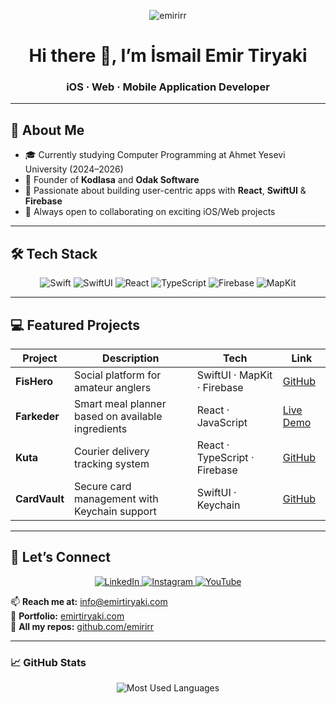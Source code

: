 <p align="center">
  <img src="https://komarev.com/ghpvc/?username=emirirr&label=Profile%20views&color=0e75b6&style=flat" alt="emirirr" />
</p>

<h1 align="center">Hi there 👋, I’m <strong>İsmail Emir Tiryaki</strong></h1>
<h3 align="center">iOS · Web · Mobile Application Developer</h3>

---

## 🚀 About Me
- 🎓 Currently studying Computer Programming at Ahmet Yesevi University (2024–2026)  
- 💼 Founder of **Kodlasa** and **Odak Software**  
- 🌱 Passionate about building user-centric apps with **React**, **SwiftUI** & **Firebase**  
- 🤝 Always open to collaborating on exciting iOS/Web projects  

---

## 🛠 Tech Stack
<p align="center">
  <img alt="Swift" src="https://img.shields.io/badge/Swift-FA7343?style=for-the-badge&logo=swift&logoColor=white" />
  <img alt="SwiftUI" src="https://img.shields.io/badge/SwiftUI-000000?style=for-the-badge&logo=swift&logoColor=white" />
  <img alt="React" src="https://img.shields.io/badge/React-20232A?style=for-the-badge&logo=react&logoColor=61DAFB" />
  <img alt="TypeScript" src="https://img.shields.io/badge/TypeScript-3178C6?style=for-the-badge&logo=typescript&logoColor=white" />
  <img alt="Firebase" src="https://img.shields.io/badge/Firebase-FFCA28?style=for-the-badge&logo=firebase&logoColor=black" />
  <img alt="MapKit" src="https://img.shields.io/badge/MapKit-007AFF?style=for-the-badge&logo=apple&logoColor=white" />
</p>

---

## 💻 Featured Projects

| Project     | Description                                                | Tech                        | Link                                         |
| ----------- | ---------------------------------------------------------- | --------------------------- | -------------------------------------------- |
| **FisHero** | Social platform for amateur anglers                        | SwiftUI · MapKit · Firebase | [GitHub](https://github.com/emirirr/fishero) |
| **Farkeder** | Smart meal planner based on available ingredients         | React · JavaScript          | [Live Demo](https://farkeder.odaksoftware.com) |
| **Kuta**    | Courier delivery tracking system                           | React · TypeScript · Firebase | [GitHub](https://github.com/emirirr/kuta)    |
| **CardVault** | Secure card management with Keychain support             | SwiftUI · Keychain          | [GitHub](https://github.com/emirirr/cardvault) |

---

## 🤝 Let’s Connect

<p align="center">
  <a href="https://www.linkedin.com/in/emir-tiryaki/" target="_blank">
    <img alt="LinkedIn" src="https://img.shields.io/badge/LinkedIn-0A66C2?style=for-the-badge&logo=linkedin&logoColor=white" />
  </a>
  <a href="https://www.instagram.com/emirirr" target="_blank">
    <img alt="Instagram" src="https://img.shields.io/badge/Instagram-E4405F?style=for-the-badge&logo=instagram&logoColor=white" />
  </a>
  <a href="https://www.youtube.com/@emirirrr" target="_blank">
    <img alt="YouTube" src="https://img.shields.io/badge/YouTube-FF0000?style=for-the-badge&logo=youtube&logoColor=white" />
  </a>
</p>

📫 **Reach me at:** [info@emirtiryaki.com](mailto:info@emirtiryaki.com)  
🔗 **Portfolio:** [emirtiryaki.com](https://emirtiryaki.com)  
📂 **All my repos:** [github.com/emirirr](https://github.com/emirirr)

---

### 📈 GitHub Stats
<p align="center">
 <img src="https://github-readme-stats.vercel.app/api/top-langs/?username=emirirr&layout=compact&theme=dark" alt="Most Used Languages" />
</p>
